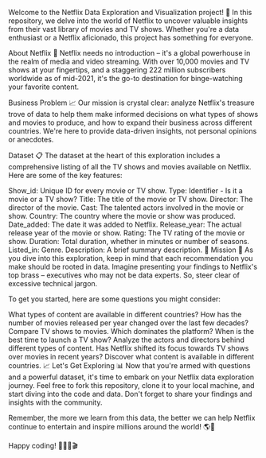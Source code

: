 Welcome to the Netflix Data Exploration and Visualization project! 🎉 In this repository, we delve into the world of Netflix to uncover valuable insights from their vast library of movies and TV shows. Whether you're a data enthusiast or a Netflix aficionado, this project has something for everyone.

About Netflix 🍿
Netflix needs no introduction – it's a global powerhouse in the realm of media and video streaming. With over 10,000 movies and TV shows at your fingertips, and a staggering 222 million subscribers worldwide as of mid-2021, it's the go-to destination for binge-watching your favorite content.

Business Problem 📈
Our mission is crystal clear: analyze Netflix's treasure trove of data to help them make informed decisions on what types of shows and movies to produce, and how to expand their business across different countries. We're here to provide data-driven insights, not personal opinions or anecdotes.

Dataset 📋
The dataset at the heart of this exploration includes a comprehensive listing of all the TV shows and movies available on Netflix. Here are some of the key features:

Show_id: Unique ID for every movie or TV show.
Type: Identifier - Is it a movie or a TV show?
Title: The title of the movie or TV show.
Director: The director of the movie.
Cast: The talented actors involved in the movie or show.
Country: The country where the movie or show was produced.
Date_added: The date it was added to Netflix.
Release_year: The actual release year of the movie or show.
Rating: The TV rating of the movie or show.
Duration: Total duration, whether in minutes or number of seasons.
Listed_in: Genre.
Description: A brief summary description.
🚀 Mission 🚀
As you dive into this exploration, keep in mind that each recommendation you make should be rooted in data. Imagine presenting your findings to Netflix's top brass – executives who may not be data experts. So, steer clear of excessive technical jargon.

To get you started, here are some questions you might consider:

What types of content are available in different countries?
How has the number of movies released per year changed over the last few decades?
Compare TV shows to movies. Which dominates the platform?
When is the best time to launch a TV show?
Analyze the actors and directors behind different types of content.
Has Netflix shifted its focus towards TV shows over movies in recent years?
Discover what content is available in different countries.
📈 Let's Get Exploring 📊
Now that you're armed with questions and a powerful dataset, it's time to embark on your Netflix data exploration journey. Feel free to fork this repository, clone it to your local machine, and start diving into the code and data. Don't forget to share your findings and insights with the community.

Remember, the more we learn from this data, the better we can help Netflix continue to entertain and inspire millions around the world! 🌎🍿

Happy coding! 🚀👨‍💻🎬
